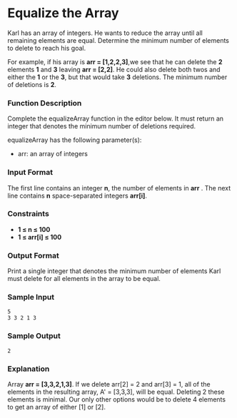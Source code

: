 # Equalize the Array

Karl has an array of integers. He wants to reduce the array until all remaining elements are equal. Determine the minimum number of elements to delete to reach his goal.

For example, if his array is **arr = [1,2,2,3]**,we see that he can delete the **2** elements **1** and **3** leaving **arr = [2,2]**. He could also delete both twos and either the **1** or the **3**, but that would take **3** deletions. The minimum number of deletions is **2**.

### Function Description

Complete the equalizeArray function in the editor below. It must return an integer that denotes the minimum number of deletions required.

equalizeArray has the following parameter(s):

- arr: an array of integers

### Input Format

The first line contains an integer **n**, the number of elements in **arr** .
The next line contains **n** space-separated integers **arr[i]**.

### Constraints

- **1 &le; n &le; 100**
- **1 &le; arr[i] &le; 100**


### Output Format

Print a single integer that denotes the minimum number of elements Karl must delete for all elements in the array to be equal.

### Sample Input
```
5
3 3 2 1 3
```
### Sample Output
```
2  
````

### Explanation

Array **arr = [3,3,2,1,3]**. If we delete arr[2] = 2 and arr[3] = 1, all of the elements in the resulting array, A' = [3,3,3], will be equal. Deleting 2 these  elements is minimal. Our only other options would be to delete 4 elements to get an array of either [1] or [2].
